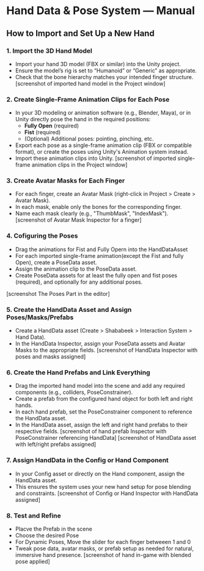 # Hand Data & Pose System — Manual

## How to Import and Set Up a New Hand

### 1. Import the 3D Hand Model
- Import your hand 3D model (FBX or similar) into the Unity project.
- Ensure the model’s rig is set to “Humanoid” or “Generic” as appropriate.
- Check that the bone hierarchy matches your intended finger structure.
[screenshot of imported hand model in the Project window]

### 2. Create Single-Frame Animation Clips for Each Pose
- In your 3D modeling or animation software (e.g., Blender, Maya), or in Unity directly pose the hand in the required positions:
  - **Fully Open** (required)
  - **Fist** (required)
  - (Optional) Additional poses: pointing, pinching, etc.
- Export each pose as a single-frame animation clip (FBX or compatible format), or create the poses using Unity's Animation system instead.
- Import these animation clips into Unity.
[screenshot of imported single-frame animation clips in the Project window]

### 3. Create Avatar Masks for Each Finger
- For each finger, create an Avatar Mask (right-click in Project > Create > Avatar Mask).
- In each mask, enable only the bones for the corresponding finger.
- Name each mask clearly (e.g., "ThumbMask", "IndexMask").
[screenshot of Avatar Mask Inspector for a finger]

### 4. Cofiguring the Poses 
- Drag the animations for Fist and Fully Opern into the HandDataAsset
- For each imported single-frame animation(except the Fist and fully Open), create a PoseData asset.
- Assign the animation clip to the PoseData asset.
- Create PoseData assets for at least the fully open and fist poses (required), and optionally for any additional poses.

[screenshot The Poses Part in the editor]

### 5. Create the HandData Asset and Assign Poses/Masks/Prefabs
- Create a HandData asset (Create > Shababeek > Interaction System > Hand Data).
- In the HandData Inspector, assign your PoseData assets and Avatar Masks to the appropriate fields.
[screenshot of HandData Inspector with poses and masks assigned]

### 6. Create the Hand Prefabs and Link Everything
- Drag the imported hand model into the scene and add any required components (e.g., colliders, PoseConstrainer).
- Create a prefab from the configured hand object for both left and right hands.
- In each hand prefab, set the PoseConstrainer component to reference the HandData asset.
- In the HandData asset, assign the left and right hand prefabs to their respective fields.
[screenshot of hand prefab Inspector with PoseConstrainer referencing HandData]
[screenshot of HandData asset with left/right prefabs assigned]

### 7. Assign HandData in the Config or Hand Component
- In your Config asset or directly on the Hand component, assign the HandData asset.
- This ensures the system uses your new hand setup for pose blending and constraints.
[screenshot of Config or Hand Inspector with HandData assigned]

### 8. Test and Refine
- Placve the Prefab in the scene
- Choose the desired Pose
- For Dynamic Poses, Move the slider for each finger betweeen 1 and 0
- Tweak pose data, avatar masks, or prefab setup as needed for natural, immersive hand presence.
[screenshot of hand in-game with blended pose applied] 